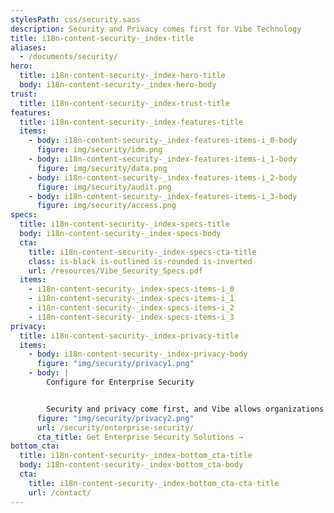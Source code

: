 ```yaml
---
stylesPath: css/security.sass
description: Security and Privacy comes first for Vibe Technology
title: i18n-content-security-_index-title
aliases:
  - /documents/security/
hero:
  title: i18n-content-security-_index-hero-title
  body: i18n-content-security-_index-hero-body
trust:
  title: i18n-content-security-_index-trust-title
features:
  title: i18n-content-security-_index-features-title
  items:
    - body: i18n-content-security-_index-features-items-i_0-body
      figure: img/security/idm.png
    - body: i18n-content-security-_index-features-items-i_1-body
      figure: img/security/data.png
    - body: i18n-content-security-_index-features-items-i_2-body
      figure: img/security/audit.png
    - body: i18n-content-security-_index-features-items-i_3-body
      figure: img/security/access.png
specs:
  title: i18n-content-security-_index-specs-title
  body: i18n-content-security-_index-specs-body
  cta:
    title: i18n-content-security-_index-specs-cta-title
    class: is-black is-outlined is-rounded is-inverted
    url: /resources/Vibe_Security_Specs.pdf
  items:
    - i18n-content-security-_index-specs-items-i_0
    - i18n-content-security-_index-specs-items-i_1
    - i18n-content-security-_index-specs-items-i_2
    - i18n-content-security-_index-specs-items-i_3
privacy:
  title: i18n-content-security-_index-privacy-title
  items: 
    - body: i18n-content-security-_index-privacy-body
      figure: "img/security/privacy1.png"
    - body: |
        Configure for Enterprise Security


        Security and privacy come first, and Vibe allows organizations to determine which configuation works best for their unique environment. Use Vibe Cloud, remain completely offline, or use cloud drives like Google Drive, One Drive, DropBox or Box. Customized configurations are possible.
      figure: "img/security/privacy2.png"
      url: /security/enterprise-security/
      cta_title: Get Enterprise Security Solutions →
bottom_cta:
  title: i18n-content-security-_index-bottom_cta-title
  body: i18n-content-security-_index-bottom_cta-body
  cta:
    title: i18n-content-security-_index-bottom_cta-cta-title
    url: /contact/
---
```

